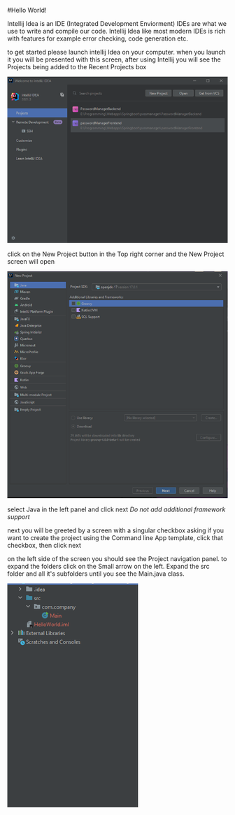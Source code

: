 #Hello World!

Intellij Idea is an IDE (Integrated Development Enviorment) IDEs are what we use to write and compile our code.
Intellij Idea like most modern IDEs is rich with features for example error checking, code generation etc.

to get started please launch intellij Idea on your computer.
when you launch it you will be presented with this screen, after using Intellij you will see the Projects being added to the Recent Projects box

![WelcomeToIntellJ](instructionsimages/intellijstartScreen.Png)

click on the New Project button in the Top right corner and the New Project screen will open

![NewProjectimg](instructionsimages/newProjectselection.png)

select Java in the left panel and click next *Do not add additional framework support*

next you will be greeted by a screen with a singular checkbox asking if you want to create the project using the Command line App template, click that checkbox, then click next

on the left side of the screen you should see the Project navigation panel.
to expand the folders click on the Small arrow on the left.
Expand the src folder and all it's subfolders until you see the Main.java class.


![ProjectNavigation](instructionsimages/ProjectNavigation.png)

